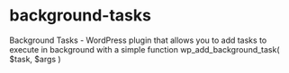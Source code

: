 # background-tasks
Background Tasks - WordPress plugin that allows you to add tasks to execute in background with a simple function wp_add_background_task( $task, $args )
